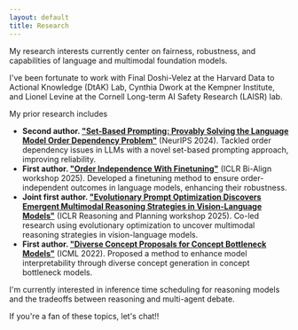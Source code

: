 ```yaml
---
layout: default
title: Research
---
```


My research interests currently center on fairness, robustness, and capabilities of language and multimodal foundation models. 

I've been fortunate to work with Final Doshi-Velez at the Harvard Data to Actional Knowledge (DtAK) Lab, Cynthia Dwork at the Kempner Institute, and Lionel Levine at the Cornell Long-term AI Safety Research (LAISR) lab. 

My prior research includes
- **Second author. ["Set-Based Prompting: Provably Solving the Language Model Order Dependency Problem"](https://arxiv.org/abs/2406.03919)** (NeurIPS 2024). Tackled order dependency issues in LLMs with a novel set-based prompting approach, improving reliability.
- **First author. ["Order Independence With Finetuning"](https://openreview.net/pdf?id=08E6XX0Yen)** (ICLR Bi-Align workshop 2025). Developed a finetuning method to ensure order-independent outcomes in language models, enhancing their robustness.
- **Joint first author. ["Evolutionary Prompt Optimization Discovers Emergent Multimodal Reasoning Strategies in Vision-Language Models"](https://openreview.net/pdf?id=u8BO0NFF21)** (ICLR Reasoning and Planning workshop 2025). Co-led research using evolutionary optimization to uncover multimodal reasoning strategies in vision-language models.
- **First author. ["Diverse Concept Proposals for Concept Bottleneck Models"](https://arxiv.org/pdf/2412.18059)** (ICML 2022). Proposed a method to enhance model interpretability through diverse concept generation in concept bottleneck models.

I'm currently interested in inference time scheduling for reasoning models and the tradeoffs between reasoning and multi-agent debate. 

If you're a fan of these topics, let's chat!!